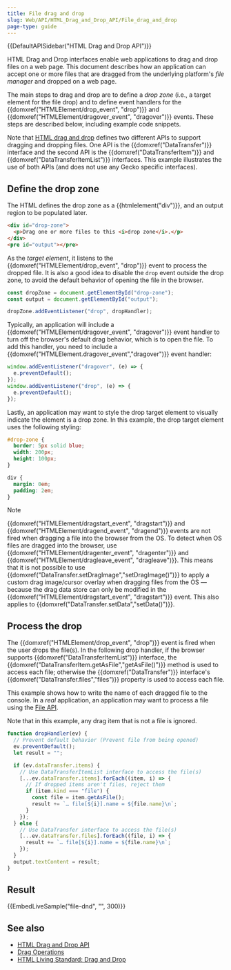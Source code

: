 ```yaml
---
title: File drag and drop
slug: Web/API/HTML_Drag_and_Drop_API/File_drag_and_drop
page-type: guide
---
```


{{DefaultAPISidebar("HTML Drag and Drop API")}}

HTML Drag and Drop interfaces enable web applications to drag and drop files on a web page. This document describes how an application can accept one or more files that are dragged from the underlying platform's _file manager_ and dropped on a web page.

The main steps to drag and drop are to define a _drop zone_ (i.e., a target element for the file drop) and to define event handlers for the {{domxref("HTMLElement/drop_event", "drop")}} and {{domxref("HTMLElement/dragover_event", "dragover")}} events. These steps are described below, including example code snippets.

Note that [HTML drag and drop](/en-US/docs/Web/API/HTML_Drag_and_Drop_API) defines two different APIs to support dragging and dropping files. One API is the {{domxref("DataTransfer")}} interface and the second API is the {{domxref("DataTransferItem")}} and {{domxref("DataTransferItemList")}} interfaces. This example illustrates the use of both APIs (and does not use any Gecko specific interfaces).

## Define the drop zone

The HTML defines the drop zone as a {{htmlelement("div")}}, and an output region to be populated later.

```html live-sample___file-dnd
<div id="drop-zone">
  <p>Drag one or more files to this <i>drop zone</i>.</p>
</div>
<pre id="output"></pre>
```

As the _target element_, it listens to the {{domxref("HTMLElement/drop_event", "drop")}} event to process the dropped file. It is also a good idea to disable the `drop` event outside the drop zone, to avoid the default behavior of opening the file in the browser.

```js live-sample___file-dnd
const dropZone = document.getElementById("drop-zone");
const output = document.getElementById("output");

dropZone.addEventListener("drop", dropHandler);
```

Typically, an application will include a {{domxref("HTMLElement/dragover_event", "dragover")}} event handler to turn off the browser's default drag behavior, which is to open the file. To add this handler, you need to include a {{domxref("HTMLElement.dragover_event","dragover")}} event handler:

```js live-sample___file-dnd
window.addEventListener("dragover", (e) => {
  e.preventDefault();
});
window.addEventListener("drop", (e) => {
  e.preventDefault();
});
```

Lastly, an application may want to style the drop target element to visually indicate the element is a drop zone. In this example, the drop target element uses the following styling:

```css live-sample___file-dnd
#drop-zone {
  border: 5px solid blue;
  width: 200px;
  height: 100px;
}
```

```css hidden live-sample___file-dnd
div {
  margin: 0em;
  padding: 2em;
}
```

> [!NOTE]
> {{domxref("HTMLElement/dragstart_event", "dragstart")}} and {{domxref("HTMLElement/dragend_event", "dragend")}} events are not fired when dragging a file into the browser from the OS. To detect when OS files are dragged into the browser, use {{domxref("HTMLElement/dragenter_event", "dragenter")}} and {{domxref("HTMLElement/dragleave_event", "dragleave")}}.
> This means that it is not possible to use {{domxref("DataTransfer.setDragImage","setDragImage()")}} to apply a custom drag image/cursor overlay when dragging files from the OS — because the drag data store can only be modified in the {{domxref("HTMLElement/dragstart_event", "dragstart")}} event. This also applies to {{domxref("DataTransfer.setData","setData()")}}.

## Process the drop

The {{domxref("HTMLElement/drop_event", "drop")}} event is fired when the user drops the file(s). In the following drop handler, if the browser supports {{domxref("DataTransferItemList")}} interface, the {{domxref("DataTransferItem.getAsFile","getAsFile()")}} method is used to access each file; otherwise the {{domxref("DataTransfer")}} interface's {{domxref("DataTransfer.files","files")}} property is used to access each file.

This example shows how to write the name of each dragged file to the console. In a _real_ application, an application may want to process a file using the [File API](/en-US/docs/Web/API/File_API).

Note that in this example, any drag item that is not a file is ignored.

```js live-sample___file-dnd
function dropHandler(ev) {
  // Prevent default behavior (Prevent file from being opened)
  ev.preventDefault();
  let result = "";

  if (ev.dataTransfer.items) {
    // Use DataTransferItemList interface to access the file(s)
    [...ev.dataTransfer.items].forEach((item, i) => {
      // If dropped items aren't files, reject them
      if (item.kind === "file") {
        const file = item.getAsFile();
        result += `… file[${i}].name = ${file.name}\n`;
      }
    });
  } else {
    // Use DataTransfer interface to access the file(s)
    [...ev.dataTransfer.files].forEach((file, i) => {
      result += `… file[${i}].name = ${file.name}\n`;
    });
  }
  output.textContent = result;
}
```

## Result

{{EmbedLiveSample("file-dnd", "", 300)}}

## See also

- [HTML Drag and Drop API](/en-US/docs/Web/API/HTML_Drag_and_Drop_API)
- [Drag Operations](/en-US/docs/Web/API/HTML_Drag_and_Drop_API/Drag_operations)
- [HTML Living Standard: Drag and Drop](https://html.spec.whatwg.org/multipage/interaction.html#dnd)
